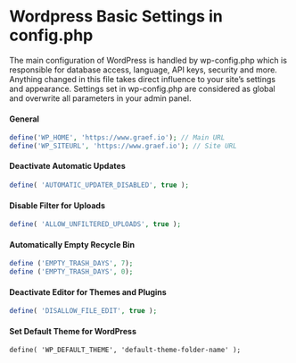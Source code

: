 # Wordpress Basic Settings in config.php


The main configuration of WordPress is handled by wp-config.php which is responsible for database access, language, API keys, security and more. Anything changed in this file takes direct influence to your site’s settings and appearance.
Settings set in wp-config.php are considered as global and overwrite all parameters in your admin panel.

#### General

```php
define('WP_HOME', 'https://www.graef.io'); // Main URL
define('WP_SITEURL', 'https://www.graef.io'); // Site URL
```

#### Deactivate Automatic Updates

```php
define( 'AUTOMATIC_UPDATER_DISABLED', true );
```

#### Disable Filter for Uploads

```php
define( 'ALLOW_UNFILTERED_UPLOADS', true );
```

#### Automatically Empty Recycle Bin

```php
define ('EMPTY_TRASH_DAYS', 7);
define ('EMPTY_TRASH_DAYS', 0);
```

#### Deactivate Editor for Themes and Plugins

```php
define( 'DISALLOW_FILE_EDIT', true );
```

#### Set Default Theme for WordPress

```phph
define( 'WP_DEFAULT_THEME', 'default-theme-folder-name' );
```

